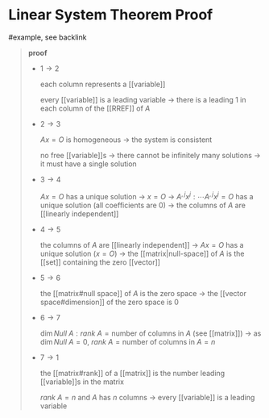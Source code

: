 # Linear System Theorem Proof

#example, see backlink

> **proof**
>
> - $1 \to 2$
>
>   each column represents a [[variable]]
>
>   every [[variable]] is a leading variable $\to$ there is a leading $1$ in each column of the [[RREF]] of $A$
>
> - $2 \to 3$
>
>   $Ax = O$ is homogeneous $\to$ the system is consistent
>
>   no free [[variable]]s $\to$ there cannot be infinitely many solutions $\to$ it must have a single solution
>
> - $3 \to 4$
>
>   $Ax = O$ has a unique solution $\to$ $x = O$ $\to$ $A^{,j}x^j : \cdots A^{,j}x^j = O$ has a unique solution (all coefficients are $0$) $\to$ the columns of $A$ are [[linearly independent]]
>
> - $4 \to 5$
>
>   the columns of $A$ are [[linearly independent]] $\to$ $Ax = O$ has a unique solution ($x = O$) $\to$ the [[matrix|null-space]] of $A$ is the [[set]] containing the zero [[vector]]
>
> - $5 \to 6$
>
>   the [[matrix#null space]] of $A$ is the zero space $\to$ the [[vector space#dimension]] of the zero space is $0$
>
> - $6 \to 7$
>
>   $\dim Null\ A : rank\ A = \text{number of columns in } A$ (see [[matrix]]) $\to$ as $\dim Null\ A = 0$, $rank\ A = \text{number of columns in } A = n$
>
> - $7 \to 1$
>
>   the [[matrix#rank]] of a [[matrix]] is the number leading [[variable]]s in the matrix
>
>   $rank\ A = n$ and $A$ has $n$ columns $\to$ every [[variable]] is a leading variable
